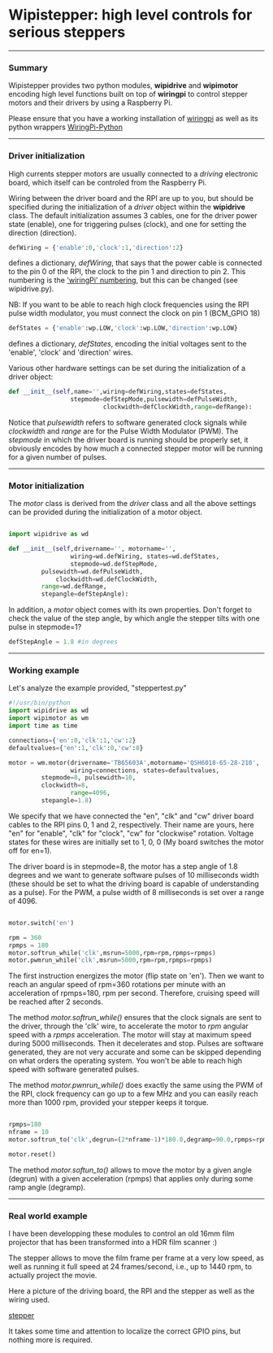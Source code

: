# Wipistepper: high level controls for serious steppers

---

### Summary

Wipistepper provides two python modules, **wipidrive** and
**wipimotor** encoding high level functions built on top of **wiringpi**
to control stepper motors and their drivers by using a Raspberry Pi.

Please ensure that you have a working installation of
[wiringpi](http://wiringpi.com/) as well as its python wrappers [WiringPi-Python](https://github.com/WiringPi/WiringPi-Python)

---

### Driver initialization

High currents stepper motors are usually connected to a *driving*
electronic board, which itself can be controled from the Raspberry
Pi.

Wiring between the driver board and the RPI are up to you, but should
be specified during the initialization of a *driver* object within the
**wipidrive** class. The default initialization assumes 3 cables, one
for the driver power state (enable), one for triggering pulses
(clock), and one for setting the direction (direction).

```python
defWiring = {'enable':0,'clock':1,'direction':2}
```

defines a dictionary, *defWiring*, that says that the power cable is
connected to the pin 0 of the RPI, the clock to the pin 1 and
direction to pin 2. This numbering is the ['wiringPi'
numbering](http://wiringpi.com/pins), but this can be changed (see
wipidrive.py).

NB: If you want to be able to reach high clock frequencies using the
    RPI pulse width modulator, you must connect the clock on pin 1 (BCM_GPIO 18)

```python
defStates = {'enable':wp.LOW,'clock':wp.LOW,'direction':wp.LOW}
```

defines a dictionary, *defStates*, encoding the initial voltages sent
to the 'enable', 'clock' and 'direction' wires.

Various other hardware settings can be set during the initialization
of a driver object:

```python
def __init__(self,name='',wiring=defWiring,states=defStates,
                 stepmode=defStepMode,pulsewidth=defPulseWidth,
		                  clockwidth=defClockWidth,range=defRange):
```				  

Notice that *pulsewidth* refers to software generated clock signals
while *clockwidth* and *range* are for the Pulse Width Modulator
(PWM). The *stepmode* in which the driver board is running should be
properly set, it obviously encodes by how much a connected stepper
motor will be running for a given number of pulses.

---

### Motor initialization

The *motor* class is derived from the *driver* class and all the above
settings can be provided during the initialization of a motor object.

```python

import wipidrive as wd

def __init__(self,drivername='', motorname='',
                 wiring=wd.defWiring, states=wd.defStates,
                 stepmode=wd.defStepMode,
		 pulsewidth=wd.defPulseWidth,
	         clockwidth=wd.defClockWidth,
		 range=wd.defRange,
		 stepangle=defStepAngle):
```

In addition, a *motor* object comes with its own properties. Don't
forget to check the value of the step angle, by which angle the stepper
tilts with one pulse in stepmode=1?

```python
defStepAngle = 1.8 #in degrees
```

---

### Working example

Let's analyze the example provided, "steppertest.py"

```python
#!/usr/bin/python
import wipidrive as wd
import wipimotor as wm
import time as time

connections={'en':0,'clk':1,'cw':2}
defaultvalues={'en':1,'clk':0,'cw':0}

motor = wm.motor(drivername='TB65603A',motorname='QSH6018-65-28-210',
                 wiring=connections, states=defaultvalues,
		 stepmode=8, pulsewidth=10,
		 clockwidth=8,
                 range=4096,
		 stepangle=1.8)

```

We specify that we have connected the "en", "clk" and "cw" driver
board cables to the RPI pins 0, 1 and 2, respectively. Their name are
yours, here "en" for "enable", "clk" for "clock", "cw" for "clockwise"
rotation. Voltage states for these wires are initially set to 1,
0, 0 (My board switches the motor off for en=1).

The driver board is in stepmode=8, the motor has a step angle of 1.8
degrees and we want to generate software pulses of 10 milliseconds
width (these should be set to what the driving board is capable of
understanding as a pulse). For the PWM, a pulse width of 8
milliseconds is set over a range of 4096.


```python

motor.switch('en')

rpm = 360
rpmps = 180
motor.softrun_while('clk',msrun=5000,rpm=rpm,rpmps=rpmps)
motor.pwmrun_while('clk',msrun=5000,rpm=rpm,rpmps=rpmps)

```

The first instruction energizes the motor (flip state on 'en'). Then
we want to reach an angular speed of rpm=360 rotations per minute with an
acceleration of rpmps=180, rpm per second. Therefore, cruising speed
will be reached after 2 seconds.

The method *motor.softrun_while()* ensures that the clock signals are
sent to the driver, through the 'clk' wire, to accelerate the motor to
*rpm* angular speed with a *rpmps* acceleration. The motor will stay
at maximum speed during 5000 milliseconds. Then it decelerates and
stop. Pulses are software generated, they are not very accurate and
some can be skipped depending on what orders the operating system. You
won't be able to reach high speed with software generated pulses.

The method *motor.pwnrun_while()* does exactly the same using the
PWM of the RPI, clock frequency can go up to a few MHz and you can
easily reach more than 1000 rpm, provided your stepper keeps it torque.


```python

rpmps=180
nframe = 10
motor.softrun_to('clk',degrun=(2*nframe-1)*180.0,degramp=90.0,rpmps=rpmps)

motor.reset()

```

The method *motor.softun_to()* allows to move the motor by a given
angle (degrun) with a given acceleration (rpmps) that applies only during
some ramp angle (degramp).

---

### Real world example

I have been developping these modules to control an old 16mm film
projector that has been transformed into a HDR film scanner :)

The stepper allows to move the film frame per frame at a very low
speed, as well as running it full speed at 24 frames/second, i.e., up to
1440 rpm, to actually project the movie.

Here a picture of the driving board, the RPI and the stepper as well
as the wiring used.

[stepper](../../docs/stepdriverpi.jpg)

It takes some time and attention to localize the
correct GPIO pins, but nothing more is required.
